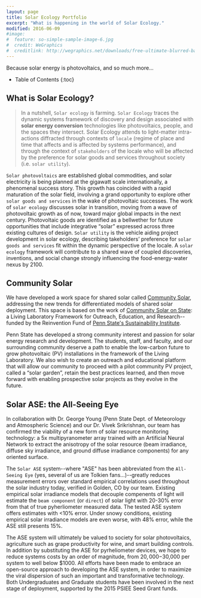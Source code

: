 ```yaml
---
layout: page
title: Solar Ecology Portfolio
excerpt: "What is happening in the world of Solar Ecology."
modified: 2016-06-09
#image:
#  feature: so-simple-sample-image-6.jpg
#  credit: WeGraphics
#  creditlink: http://wegraphics.net/downloads/free-ultimate-blurred-background-#pack/
---
```


Because solar energy is photovoltaics, and so much more...

* Table of Contents
{:toc}

## What is Solar Ecology?

> In a nutshell, `Solar ecology` is farming. `Solar Ecology` traces the dynamic systems framework of discovery and design associated with **solar energy conversion** technologies like photovoltaics, people, and the spaces they intersect. Solar Ecology attends to light-matter intra-actions diffracted through contexts of `locale` (regime of place and time that affects and is affected by systems performance), and through the context of `stakeholders` of the locale who will be affected by the preference for solar goods and services throughout society (i.e. `solar utility`).

`Solar photovoltaics` are established global commodities, and solar
electricity is being planned at the gigawatt scale internationally, a phenomenal success story. This growth has coincided with a rapid
maturation of the solar field, involving a grand opportunity to explore other `solar goods and services` in the wake of photovoltaic successes. The work of `solar ecology` discusses solar in transition, moving from a wave of photovoltaic growth as of now, toward major global impacts in the next century. Photovoltaic goods are identified as a bellwether for future opportunities that include integrative “solar” expressed across three existing cultures of design. `Solar utility` is the vehicle aiding project development in solar ecology, describing takeholders’ preference for `solar goods and services` fit within the dynamic perspective of the locale. A `solar ecology` framework will contribute to a shared wave of coupled discoveries, inventions, and social change strongly influencing the food-energy-water nexus by 2100.

## Community Solar

We have developed a work space for shared solar called [Community Solar](http://www.communitysolar.psu.edu/), addressing the new trends for differentiated models of shared solar deployment. This space is based on the work of [Community Solar on State](http://sustainability.psu.edu/reinvention/community-solar-on-state): a Living Laboratory Framework for Outreach, Education, and Research-- funded by the Reinvention Fund of [Penn State's Sustainability Institute](http://sustainability.psu.edu/).

Penn State has developed a strong community interest and passion for solar energy research and development. The students, staff, and faculty, and our surrounding community deserve a path to enable the low-carbon future to grow photovoltaic (PV) installations in the framework of the Living Laboratory. We also wish to create an outreach and educational platform that will allow our community to proceed with a pilot community PV project, called a “solar garden”, retain the best practices learned, and then move forward with enabling prospective solar projects as they evolve in the future. 

## Solar ASE: the All-Seeing Eye

In collaboration with Dr. George Young (Penn State Dept. of Meteorology and Atmospheric Science) and our Dr. Vivek Srikrishnan, our team has confirmed the viability of a new form of solar resource monitoring technology: a 5x multipyranometer array trained with an Artificial Neural Network to extract the anisotropy of the solar resource (beam irradiance, diffuse sky irradiance, and ground diffuse irradiance components) for any oriented surface.

The `Solar ASE` system--where "ASE" has been abbreviated from the `All-Seeing Eye` (yes, several of us are Tolkien fans...)--greatly reduces measurement errors over standard empirical correlations used throughout the solar industry today, verified in Golden, CO by our team. Existing empirical solar irradiance models that decouple compenents of light will estimate the `beam component` (or `direct`) of solar light with 20-30% error from that of true pyherliometer measured data. The tested ASE system offers estimates with <10% error. Under snowy conditions, existing empirical solar irradiance models are even worse, with 48% error, while the ASE still presents 15%. 

The ASE system will ultimately be valued to society for solar photovoltaics, agriculture such as grape productivity for wine, and smart building controls. In addition by substituting the ASE for pyrheliometer devices, we hope to reduce systems costs by an order of magnitude, from $20,000-$30,000 per system to well below $1000. All efforts have been made to embrace an open-source approach to developing the ASE system, in order to maximize the viral dispersion of such an important and transformative technology. Both Undergraduates and Graduate students have been involved in the next stage of deployment, supported by the 2015 PSIEE Seed Grant funds.

